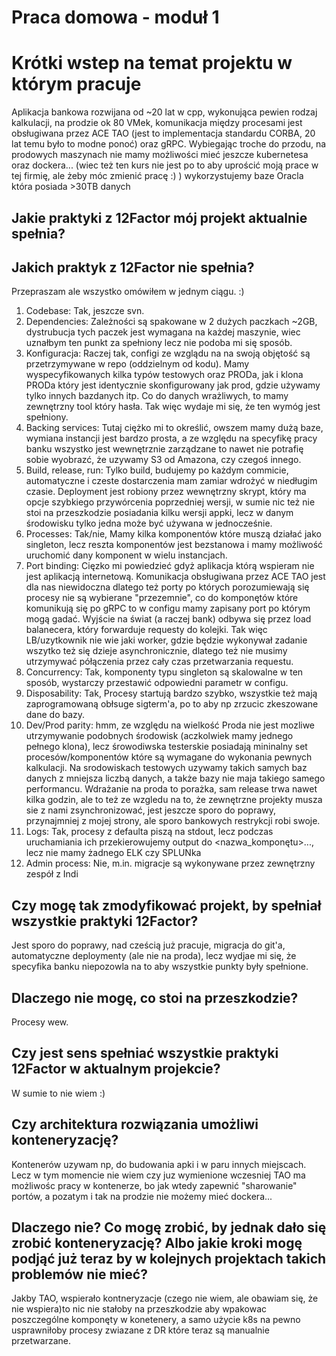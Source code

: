 # Praca domowa - moduł 1

# Krótki wstep na temat projektu w którym pracuje

Aplikacja bankowa rozwijana od ~20 lat w cpp, wykonująca pewien rodzaj kalkulacji, na prodzie ok 80 VMek, komunikacja między procesami jest obsługiwana przez ACE TAO (jest to implementacja standardu CORBA, 20 lat temu było to modne ponoć) oraz gRPC. Wybiegając troche do przodu, na prodowych maszynach nie mamy możliwości mieć jeszcze kubernetesa oraz dockera... (wiec też ten kurs nie jest po to aby uprościć moją prace w tej firmię, ale żeby móc zmienić pracę :) ) wykorzystujemy baze Oracla która posiada >30TB danych

## Jakie praktyki z 12Factor mój projekt aktualnie spełnia?
## Jakich praktyk z 12Factor nie spełnia?

Przepraszam ale wszystko omówiłem w jednym ciągu. :)

1. Codebase:
    Tak, jeszcze svn.
2. Dependencies:
    Zależności są spakowane w 2 dużych paczkach ~2GB, dystrubucja tych paczek jest wymagana na każdej maszynie, wiec uznałbym ten punkt za spełniony lecz nie podoba mi się sposób.
3. Konfiguracja:
    Raczej tak, configi ze wzglądu na na swoją objętość są przetrzymywane w repo (oddzielnym od kodu). Mamy wyspecyfikowanych kilka typów testowych oraz PRODa, jak i klona PRODa który jest identycznie skonfigurowany jak prod, gdzie używamy tylko innych bazdanych itp. Co do danych wrażliwych, to mamy zewnętrzny tool który hasła. Tak więc wydaje mi się, że ten wymóg jest spełniony.
4. Backing services:
    Tutaj ciężko mi to określić, owszem mamy dużą baze, wymiana instancji jest bardzo prosta, a ze względu na specyfikę pracy banku wszystko jest wewnętrznie zarządzane to nawet nie potrafię sobie wyobrazć, że uzywamy S3 od Amazona, czy czegoś innego.
5. Build, release, run:
    Tylko build, budujemy po każdym commicie, automatyczne i czeste dostarczenia mam zamiar wdrożyć w niedługim czasie. Deployment jest robiony przez wewnętrzny skrypt, który ma opcje szybkiego przywórcenia poprzedniej wersji, w sumie nic też nie stoi na przeszkodzie posiadania kilku wersji appki, lecz w danym środowisku tylko jedna może być używana w jednocześnie.
6. Processes:
    Tak/nie, Mamy kilka komponentów które muszą działać jako singleton, lecz reszta komponentów jest bezstanowa i mamy możliwość uruchomić dany komponent w wielu instancjach.
7. Port binding:
    Cięzko mi powiedzieć gdyż aplikacja którą wspieram nie jest aplikacją internetową. Komunikacja obsługiwana przez ACE TAO jest dla nas niewidoczna dlatego też porty po których porozumiewają się procesy nie są wybierane "przezemnie", co do komponętów które komunikują się po gRPC to w configu mamy zapisany port po którym mogą gadać. Wyjście na świat (a raczej bank) odbywa się przez load balanecera, który forwarduje requesty do kolejki. Tak więc LB/uzytkownik nie wie jaki worker, gdzie będzie wykonywał zadanie wszytko też się dzieje asynchronicznie, dlatego też nie musimy utrzymywać półączenia przez cały czas przetwarzania requestu.
8. Concurrency:
    Tak, komponenty typu singleton są skalowalne w ten sposób, wystarczy przestawić odpowiedni parametr w configu.
9. Disposability:
    Tak, Procesy startują bardzo szybko, wszystkie też mają zaprogramowaną obłsuge sigterm'a, po to aby np zrzucic zkeszowane dane do bazy.
10. Dev/Prod parity:
    hmm, ze względu na wielkość Proda nie jest mozliwe utrzymywanie podobnych środowisk (aczkolwiek mamy jednego pełnego klona), lecz śrowodiwska testerskie posiadają mininalny set procesów/komponentów które są wymagane do wykonania pewnych kalkulacji. Na srodowiskach testowych uzywamy takich samych baz danych z mniejsza liczbą danych, a także bazy nie maja takiego samego performancu. Wdrażanie na proda to porażka, sam release trwa nawet kilka godzin, ale to też ze wzgledu na to, że zewnętrzne projekty musza sie z nami zsynchronizować, jest jeszcze sporo do poprawy, przynajmniej z mojej strony, ale sporo bankowych restrykcji robi swoje.
11. Logs:
    Tak, procesy z defaulta piszą na stdout, lecz podczas uruchamiania ich przekierowujemy output do <nazwa_komponętu>.<PID>.<data>.<hash>, lecz nie mamy żadnego ELK czy SPLUNka
12. Admin process:
    Nie, m.in. migracje są wykonywane przez zewnętrzny zespół z Indi

## Czy mogę tak zmodyfikować projekt, by spełniał wszystkie praktyki 12Factor?

Jest sporo do poprawy, nad cześcią już pracuje, migracja do git'a, automatyczne deploymenty (ale nie na proda), lecz wydjae mi się, że specyfika banku niepozowla na to aby wszystkie punkty były spełnione.

## Dlaczego nie mogę, co stoi na przeszkodzie?

Procesy wew.

## Czy jest sens spełniać wszystkie praktyki 12Factor w aktualnym projekcie?

W sumie to nie wiem :)

## Czy architektura rozwiązania umożliwi konteneryzację?

Kontenerów uzywam np, do budowania apki i w paru innych miejscach. Lecz w tym momencie nie wiem czy juz wymienione wczesniej TAO ma możliwośc pracy w kontenerze, bo jak wtedy zapewnić "sharowanie" portów, a pozatym i tak na prodzie nie możemy mieć dockera... 

## Dlaczego nie? Co mogę zrobić, by jednak dało się zrobić konteneryzację? Albo jakie kroki mogę podjąć już teraz by w kolejnych projektach takich problemów nie mieć?

Jakby TAO, wspierało kontneryzacje (czego nie wiem, ale obawiam się, że nie wspiera)to nic nie stałoby na przeszkodzie aby wpakowac poszczególne komponęty w konetenery, a samo użycie k8s na pewno usprawniłoby procesy zwiazane z DR które teraz są manualnie przetwarzane.